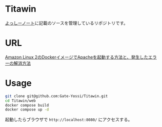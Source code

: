 # Titawin
[よっしーノート](https://yossi-note.com/)に記載のソースを管理しているリポジトリです。

# URL

[Amazon Linux 2のDockerイメージでApacheを起動する方法と、発生したエラーの解消方法](`https://yossi-note.com/how_to_start_apache_in_a_docker_image_on_amazon_linux_2/`)

# Usage

```bash
git clone git@github.com:Gate-Yossi/Titawin.git
cd Titawin/web
docker compose build
docker compose up -d
```

起動したらブラウザで `http://localhost:8080/` にアクセスする。
